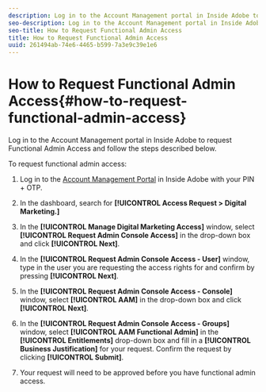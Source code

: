 ```yaml
---
description: Log in to the Account Management portal in Inside Adobe to request Functional Admin Access and follow the steps described below.
seo-description: Log in to the Account Management portal in Inside Adobe to request Functional Admin Access and follow the steps described below.
seo-title: How to Request Functional Admin Access
title: How to Request Functional Admin Access
uuid: 261494ab-74e6-4465-b599-7a3e9c39e1e6
---
```


# How to Request Functional Admin Access{#how-to-request-functional-admin-access}

Log in to the Account Management portal in Inside Adobe to request Functional Admin Access and follow the steps described below.

<!-- 

request-functional-admin-access.xml

 -->

To request functional admin access:

1. Log in to the [Account Management Portal](https://amp.corp.adobe.com/) in Inside Adobe with your PIN + OTP. 
1. In the dashboard, search for **[!UICONTROL Access Request > Digital Marketing.]** 
1. In the **[!UICONTROL Manage Digital Marketing Access]** window, select **[!UICONTROL Request Admin Console Access]** in the drop-down box and click **[!UICONTROL Next]**. 

1. In the **[!UICONTROL Request Admin Console Access - User]** window, type in the user you are requesting the access rights for and confirm by pressing **[!UICONTROL Next]**. 

1. In the **[!UICONTROL Request Admin Console Access - Console]** window, select **[!UICONTROL AAM]** in the drop-down box and click **[!UICONTROL Next]**. 

1. In the **[!UICONTROL Request Admin Console Access - Groups]** window, select **[!UICONTROL AAM Functional Admin]** in the **[!UICONTROL Entitlements]** drop-down box and fill in a **[!UICONTROL Business Justification]** for your request. Confirm the request by clicking **[!UICONTROL Submit]**. 

1. Your request will need to be approved before you have functional admin access.

